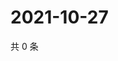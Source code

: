 # 2021-10-27

共 0 条

<!-- BEGIN WEIBO -->
<!-- 最后更新时间 Wed Oct 27 2021 01:10:09 GMT+0800 (China Standard Time) -->

<!-- END WEIBO -->
